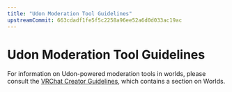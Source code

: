 ```yaml
---
title: "Udon Moderation Tool Guidelines"
upstreamCommit: 663cdadf1fe5f5c2258a96ee52a6d0d033ac19ac
---
```


# Udon Moderation Tool Guidelines

For information on Udon-powered moderation tools in worlds, please consult the [VRChat Creator Guidelines](https://hello.vrchat.com/creator-guidelines), which contains a section on Worlds. 

